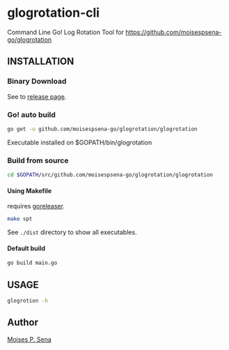 # glogrotation-cli
Command Line Go! Log Rotation Tool for https://github.com/moisespsena-go/glogrotation

## INSTALLATION

### Binary Download

See to [release page](https://github.com/moisespsena-go/glogrotation-cli/releases).


### Go! auto build

```bash
go get -u github.com/moisespsena-go/glogrotation/glogrotation
```

Executable installed on $GOPATH/bin/glogrotation

### Build from source

```bash
cd $GOPATH/src/github.com/moisespsena-go/glogrotation/glogrotation
```

#### Using Makefile

requires [goreleaser](https://goreleaser.com/).

```bash
make spt
```

See `./dist` directory to show all executables.

#### Default build

```bash
go build main.go
```

## USAGE

```bash
glogrotion -h
```

## Author
[Moises P. Sena](https://github.com/moisespsena)
